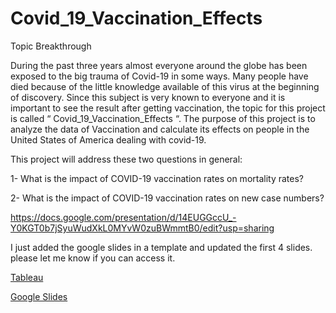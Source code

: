 # Covid_19_Vaccination_Effects

Topic Breakthrough

During the past three years almost everyone around the globe has been exposed to the big trauma of Covid-19 in some ways. Many people have died because of the little knowledge available of this virus at the beginning of discovery. Since this subject is very known to everyone and it is important to see the result after getting vaccination, the topic for this project is called “ Covid_19_Vaccination_Effects “. The purpose of this project is to analyze the data of Vaccination and calculate its effects on people in the United States of America dealing with covid-19.

This project will address these two questions in general:

1- What is the impact of COVID-19 vaccination rates on mortality rates? 

2- What is the impact of COVID-19 vaccination rates on new case numbers?

https://docs.google.com/presentation/d/14EUGGccU_-Y0KGT0b7jSyuWudXkL0MYvW0zuBWmmtB0/edit?usp=sharing

I just added the google slides in a template and updated the first 4 slides. please let me know if you can access it.



[Tableau](https://public.tableau.com/app/profile/maryam.rahmani/viz/finalprojectcovid-19/relation?publish=yes)


[Google Slides](https://docs.google.com/presentation/d/14EUGGccU_-Y0KGT0b7jSyuWudXkL0MYvW0zuBWmmtB0/edit?usp=sharing)
